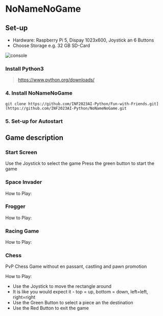 # NoNameNoGame

## Set-up
+ Hardware: Raspberry Pi 5, Dispay 1023x600, Joystick an 6 Buttons
+ Choose Storage e.g. 32 GB SD-Card

![console](https://github.com/INF2023AI-Python/NoNameNoGame/assets/158037983/2a140b00-0486-47b8-b097-e428eeb822d8)

### Install Python3

 > https://www.python.org/downloads/

### 4. Install NoNameNoGame
  ```
  git clone https://github.com/INF2023AI-Python/Fun-with-Friends.git](https://github.com/INF2023AI-Python/NoNameNoGame.git
  ```
### 5. Set-up for Autostart


## Game description
### Start Screen
Use the Joystick to select the game 
Press the green button to start the game
### Space Invader

How to Play:


### Frogger


How to Play:


### Racing Game


How to Play:


### Chess
PvP Chess Game without en passant, castling and pawn promotion

How to Play: <br>
+ Use the Joystick to move the rectangle around
+ It is like you would expect it - top = up, bottom = down, left=left, right=right
+ Use the Green Button to select a piece an the destination
+ Use the Red Button to exit the game


